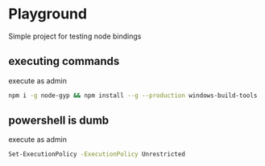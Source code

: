 # Playground
Simple project for testing node bindings 

## executing commands
execute as admin
```bash
npm i -g node-gyp && npm install --g --production windows-build-tools
```

## powershell is dumb
execute as admin
```bash
Set-ExecutionPolicy -ExecutionPolicy Unrestricted
```